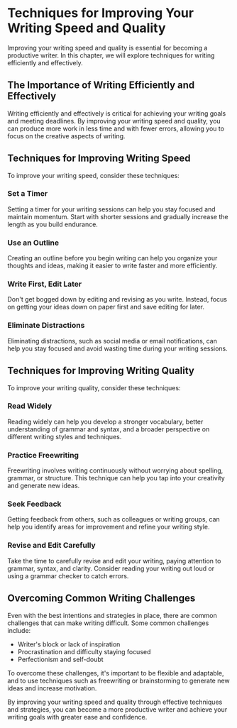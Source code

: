 Techniques for Improving Your Writing Speed and Quality
=======================================================================================================

Improving your writing speed and quality is essential for becoming a productive writer. In this chapter, we will explore techniques for writing efficiently and effectively.

The Importance of Writing Efficiently and Effectively
-----------------------------------------------------

Writing efficiently and effectively is critical for achieving your writing goals and meeting deadlines. By improving your writing speed and quality, you can produce more work in less time and with fewer errors, allowing you to focus on the creative aspects of writing.

Techniques for Improving Writing Speed
--------------------------------------

To improve your writing speed, consider these techniques:

### Set a Timer

Setting a timer for your writing sessions can help you stay focused and maintain momentum. Start with shorter sessions and gradually increase the length as you build endurance.

### Use an Outline

Creating an outline before you begin writing can help you organize your thoughts and ideas, making it easier to write faster and more efficiently.

### Write First, Edit Later

Don't get bogged down by editing and revising as you write. Instead, focus on getting your ideas down on paper first and save editing for later.

### Eliminate Distractions

Eliminating distractions, such as social media or email notifications, can help you stay focused and avoid wasting time during your writing sessions.

Techniques for Improving Writing Quality
----------------------------------------

To improve your writing quality, consider these techniques:

### Read Widely

Reading widely can help you develop a stronger vocabulary, better understanding of grammar and syntax, and a broader perspective on different writing styles and techniques.

### Practice Freewriting

Freewriting involves writing continuously without worrying about spelling, grammar, or structure. This technique can help you tap into your creativity and generate new ideas.

### Seek Feedback

Getting feedback from others, such as colleagues or writing groups, can help you identify areas for improvement and refine your writing style.

### Revise and Edit Carefully

Take the time to carefully revise and edit your writing, paying attention to grammar, syntax, and clarity. Consider reading your writing out loud or using a grammar checker to catch errors.

Overcoming Common Writing Challenges
------------------------------------

Even with the best intentions and strategies in place, there are common challenges that can make writing difficult. Some common challenges include:

* Writer's block or lack of inspiration
* Procrastination and difficulty staying focused
* Perfectionism and self-doubt

To overcome these challenges, it's important to be flexible and adaptable, and to use techniques such as freewriting or brainstorming to generate new ideas and increase motivation.

By improving your writing speed and quality through effective techniques and strategies, you can become a more productive writer and achieve your writing goals with greater ease and confidence.
